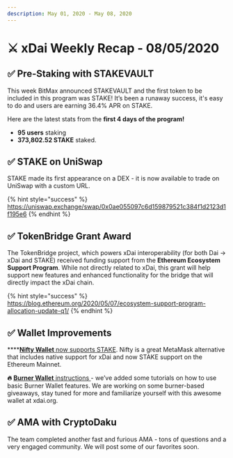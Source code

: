```yaml
---
description: May 01, 2020 - May 08, 2020
---
```


# ⚔️ xDai Weekly Recap - 08/05/2020

## ✅ **Pre-Staking with STAKEVAULT**

This week BitMax announced STAKEVAULT and the first token to be included in this program was STAKE! It’s been a runaway success, it's easy to do and users are earning 36.4% APR on STAKE.&#x20;

Here are the latest stats from the **first 4 days of the program!**

* **95 users** staking
* **373,802.52 STAKE** staked.

## ✅ **STAKE on UniSwap**

STAKE made its first appearance on a DEX - it is now available to trade on UniSwap with a custom URL. &#x20;

{% hint style="success" %}
https://uniswap.exchange/swap/0x0ae055097c6d159879521c384f1d2123d1f195e6
{% endhint %}

## ✅ **TokenBridge Grant Award**

The TokenBridge project, which powers xDai interoperability (for both Dai -> xDai and STAKE) received funding support from the **Ethereum Ecosystem Support Program**. While not directly related to xDai, this grant will help support new features and enhanced functionality for the bridge that will directly impact the xDai chain.&#x20;

{% hint style="success" %}
https://blog.ethereum.org/2020/05/07/ecosystem-support-program-allocation-update-q1/
{% endhint %}

## ✅ **Wallet Improvements**

****[**Nifty Wallet** now supports STAKE](../../../../for-users/wallets/nifty-wallet.md). Nifty is a great MetaMask alternative that includes native support for xDai and now STAKE support on the Ethereum Mainnet.&#x20;

**🔥** [**Burner Wallet** instructions ](../../../../for-users/wallets/burner-wallet/burner-wallet-functions/)- we’ve added some tutorials on how to use basic Burner Wallet features. We are working on some burner-based giveaways, stay tuned for more and familiarize yourself with this awesome wallet at xdai.org.&#x20;

## ✅ **AMA with CryptoDaku**

The team completed another fast and furious AMA - tons of questions and a very engaged community. We will post some of our favorites soon.
